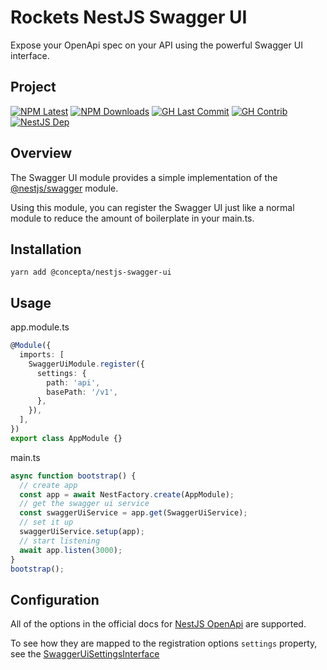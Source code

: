 # Rockets NestJS Swagger UI

Expose your OpenApi spec on your API using the powerful Swagger UI interface.

## Project

[![NPM Latest](https://img.shields.io/npm/v/@concepta/nestjs-swagger-ui)](https://www.npmjs.com/package/@concepta/nestjs-swagger-ui)
[![NPM Downloads](https://img.shields.io/npm/dw/@conceptadev/nestjs-swagger-ui)](https://www.npmjs.com/package/@concepta/nestjs-swagger-ui)
[![GH Last Commit](https://img.shields.io/github/last-commit/conceptadev/rockets?logo=github)](https://github.com/conceptadev/rockets)
[![GH Contrib](https://img.shields.io/github/contributors/conceptadev/rockets?logo=github)](https://github.com/conceptadev/rockets/graphs/contributors)
[![NestJS Dep](https://img.shields.io/github/package-json/dependency-version/conceptadev/rockets/@nestjs/common?label=NestJS&logo=nestjs&filename=packages%2Fnestjs-core%2Fpackage.json)](https://www.npmjs.com/package/@nestjs/common)

## Overview

The Swagger UI module provides a simple implementation of the
[@nestjs/swagger](https://www.npmjs.com/package/@nestjs/swagger) module.

Using this module, you can register the Swagger UI just like a normal module
to reduce the amount of boilerplate in your main.ts.

## Installation

`yarn add @concepta/nestjs-swagger-ui`

## Usage

app.module.ts

```ts
@Module({
  imports: [
    SwaggerUiModule.register({
      settings: {
        path: 'api',
        basePath: '/v1',
      },
    }),
  ],
})
export class AppModule {}
```

main.ts

```ts
async function bootstrap() {
  // create app
  const app = await NestFactory.create(AppModule);
  // get the swagger ui service
  const swaggerUiService = app.get(SwaggerUiService);
  // set it up
  swaggerUiService.setup(app);
  // start listening
  await app.listen(3000);
}
bootstrap();
```

## Configuration

All of the options in the official docs for
[NestJS OpenApi](https://docs.nestjs.com/openapi) are supported.

To see how they are mapped to the registration options `settings` property,
see the [SwaggerUiSettingsInterface](./src/interfaces/swagger-ui-settings.interface.ts)
